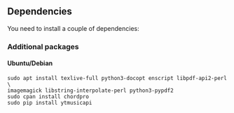 Dependencies
------------
You need to install a couple of dependencies:

### Additional packages
#### Ubuntu/Debian
```
sudo apt install texlive-full python3-docopt enscript libpdf-api2-perl \
imagemagick libstring-interpolate-perl python3-pypdf2
sudo cpan install chordpro
sudo pip install ytmusicapi
```

